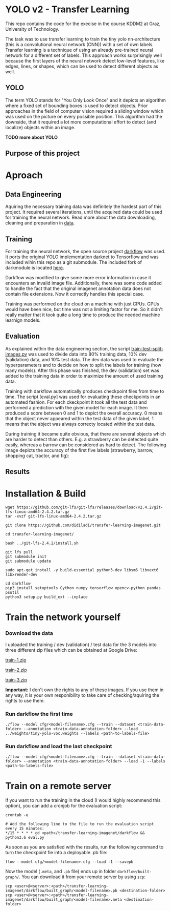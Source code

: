 
# YOLO v2 - Transfer Learning

This repo contains the code for the execise in the course KDDM2 at Graz, University of Technology.

The task was to use transfer learning to train the tiny yolo nn-architecture (this is a convolutional neural network (CNN)) with a set of own labels. Transfer learning is a technique of using an already pre-trained neural network for a different set of labels. This approach works surprisingly well because the first layers of the neural network detect low-level features, like edges, lines, or shapes, which can be used to detect different objects as well.

## YOLO

The term YOLO stands for "You Only Look Once" and it depicts an algorithm where a fixed set of bounding boxes is used to detect objects. Prior approaches in the field of computer vision required a sliding window which was used on the picture on every possible position. This algorithm had the downside, that it required a lot more computational effort to detect (and localize) objects within an image.

**TODO more about YOLO**

## Purpose of this project


# Aproach

## Data Engineering

Aquiring the necessary training data was definitely the hardest part of this project. It required several iterations, until the acquired data could be used for training the neural network. Read more about the data downloading, cleaning and preparation in [data](https://github.com/didiladi/transfer-learning-imagenet/tree/master/data).

## Training

For training the neural network, the open source project [darkflow]() was used. It ports the original YOLO implementation [darknet]() to Tensorflow and was included wihin this repo as a git submodule. The included fork of darkmodule is located [here]().

Darkflow was modified to give some more error information in case it encounters an invalid image file. Additionally, there was some code added to handle the fact that the original imagenet annotation data does not contain file extensions. Now it correctly handles this special case.

Training was performed on the cloud on a machine with just CPUs. GPUs would have been nice, but time was not a limiting factor for me. So it didn't really matter that it took quite a long time to produce the needed machine learnign models.

## Evaluation

As explained within the data engineering section, the script [train-test-split-images.py]() was used to divide data into 80% training data, 10% dev (validation) data, and  10% test data. The dev data was used to evaluate the hyperparameters and to decide on how to split the labels for training (how many models). After this phase was finished, the dev (validation) set was added to the training data in order to maximize the amount of used training data.

Training with darkflow automatically produces checkpoint files from time to time. The script [eval.py] was used for evaluating these checkpoints in an automated fashion. For each ckeckpoint it took all the test data and performed a prediction with the given model for each image. It then produced a score between 0 and 1 to depict the overall accuracy. 0 means that the object never appeared within the test data of the given label, 1 means that the abject was always correcty located within the test data.

During training it became quite obvious, that there are several objects which are harder to detect than others. E.g. a strawberry can be detected quite easily, whereas a barrow can be considered as hard to detect. The following image depicts the accuracy of the first five labels (strawberry, barrow, shopping cat, tractor, and fig):

## Results


# Installation & Build

```
wget https://github.com/git-lfs/git-lfs/releases/download/v2.4.2/git-lfs-linux-amd64-2.4.2.tar.gz
tar -xvzf git-lfs-linux-amd64-2.4.2.tar.gz

git clone https://github.com/didiladi/transfer-learning-imagenet.git

cd transfer-learning-imagenet/

bash ../git-lfs-2.4.2/install.sh 

git lfs pull
git submodule init
git submodule update

sudo apt-get install -y build-essential python3-dev libsm6 libxext6 libxrender-dev

cd darkflow
pip3 install setuptools Cython numpy tensorflow opencv-python pandas psutil
python3 setup.py build_ext --inplace
```

# Train the network yourself

### Download the data

I uploaded the training / dev (validation) / test data for the 3 models into three different zip files which can be obtained at Google Drive:

[train-1.zip](https://drive.google.com/open?id=1dLrnUDBHiVCd6BF71Tb9mn7xSk1NIGFY)

[train-2.zip](https://drive.google.com/open?id=1dAJj8aKTOIpLCkLQxwj8UesvfLC0nBUl)

[train-3.zip](https://drive.google.com/open?id=1_qc7wO64GZ957plpWoS5f8IWCwXK4Yfd)

**Important:** I don't own the rights to any of these images. If you use them in any way, it is your own responibility to take care of checking/aquiring the rights to use them.

### Run darkflow the first time

```
./flow --model cfg/<model-filename>.cfg --train --dataset <train-data-folder> --annotation <train-data-annotation-folder> --load ../weights/tiny-yolo-voc.weights --labels <path-to-labels-file>
```

### Run darkflow and load the last checkpoint

```
./flow --model cfg/<model-filename>.cfg --train --dataset <train-data-folder> --annotation <train-data-annotation-folder> --load -1 --labels <path-to-labels-file>
```

# Train on a remote server

If you want to run the training in the cloud (I would highly recommend this option), you can add a cronjob for the evaluation script:

```
crontab -e

# Add the following line to the file to run the evaluation script every 15 minutes:
*/15 * * * * cd <path>/transfer-learning-imagenet/darkflow && python3.6 eval.py
```

As soon as you are satisfied with the results, run the following command to turn the checkpoint fie into a deployable .pb file:

```
flow --model cfg/<model-filename>.cfg --load -1 --savepb
```

Now the model (```.meta```, and ```.pb``` file) ends up in folder ```darkflow/built-graph/```. You can download it from your remote server by using ```scp```:

```
scp <user>@<server>:<path>/transfer-learning-imagenet/darkflow/built_graph/<model-filename>.pb <destination-folder>
scp <user>@<server>:<path>/transfer-learning-imagenet/darkflow/built_graph/<model-filename>.meta <destination-folder>
```

